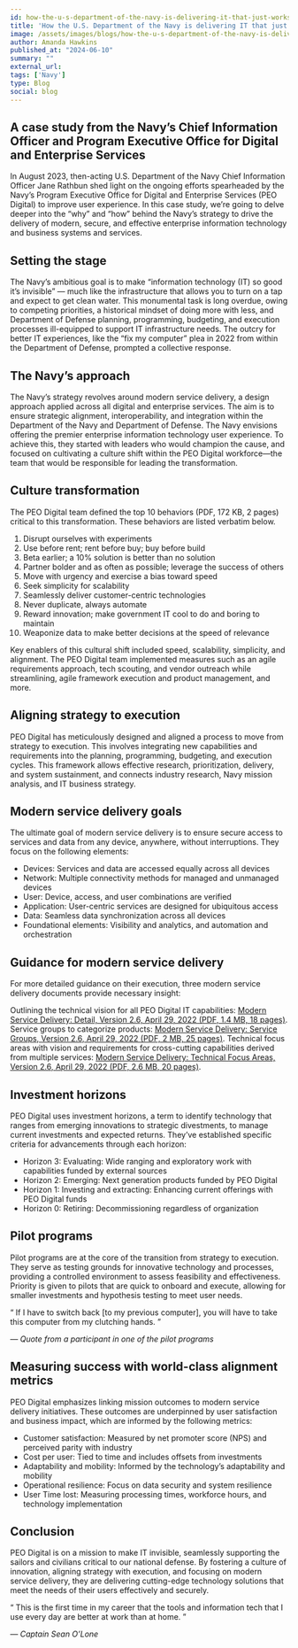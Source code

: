 ```yaml
---
id: how-the-u-s-department-of-the-navy-is-delivering-it-that-just-works
title: 'How the U.S. Department of the Navy is delivering IT that just works'
image: /assets/images/blogs/how-the-u-s-department-of-the-navy-is-delivering-it-that-just-works.jpg
author: Amanda Hawkins
published_at: "2024-06-10"
summary: ""
external_url:
tags: ['Navy']
type: Blog
social: blog
---
```


## A case study from the Navy’s Chief Information Officer and Program Executive Office for Digital and Enterprise Services

In August 2023, then-acting U.S. Department of the Navy Chief Information Officer Jane Rathbun shed light on the ongoing efforts spearheaded by the Navy’s Program Executive Office for Digital and Enterprise Services (PEO Digital) to improve user experience. In this case study, we’re going to delve deeper into the “why” and “how” behind the Navy’s strategy to drive the delivery of modern, secure, and effective enterprise information technology and business systems and services.


## **Setting the stage**
The Navy’s ambitious goal is to make “information technology (IT) so good it’s invisible” — much like the infrastructure that allows you to turn on a tap and expect to get clean water. This monumental task is long overdue, owing to competing priorities, a historical mindset of doing more with less, and Department of Defense planning, programming, budgeting, and execution processes ill-equipped to support IT infrastructure needs. The outcry for better IT experiences, like the “fix my computer” plea in 2022 from within the Department of Defense, prompted a collective response.


## **The Navy’s approach**
The Navy’s strategy revolves around modern service delivery, a design approach applied across all digital and enterprise services. The aim is to ensure strategic alignment, interoperability, and integration within the Department of the Navy and Department of Defense. The Navy envisions offering the premier enterprise information technology user experience. To achieve this, they started with leaders who would champion the cause, and focused on cultivating a culture shift within the PEO Digital workforce—the team that would be responsible for leading the transformation.


## **Culture transformation**
The PEO Digital team defined the top 10 behaviors (PDF, 172 KB, 2 pages) critical to this transformation. These behaviors are listed verbatim below.

1. Disrupt ourselves with experiments
2. Use before rent; rent before buy; buy before build
3. Beta earlier; a 10% solution is better than no solution
4. Partner bolder and as often as possible; leverage the success of others
5. Move with urgency and exercise a bias toward speed
6. Seek simplicity for scalability
7. Seamlessly deliver customer-centric technologies
8. Never duplicate, always automate
9. Reward innovation; make government IT cool to do and boring to maintain
10. Weaponize data to make better decisions at the speed of relevance

Key enablers of this cultural shift included speed, scalability, simplicity, and alignment. The PEO Digital team implemented measures such as an agile requirements approach, tech scouting, and vendor outreach while streamlining, agile framework execution and product management, and more.


## **Aligning strategy to execution**
PEO Digital has meticulously designed and aligned a process to move from strategy to execution. This involves integrating new capabilities and requirements into the planning, programming, budgeting, and execution cycles. This framework allows effective research, prioritization, delivery, and system sustainment, and connects industry research, Navy mission analysis, and IT business strategy.


## **Modern service delivery goals**
The ultimate goal of modern service delivery is to ensure secure access to services and data from any device, anywhere, without interruptions. They focus on the following elements:

- Devices: Services and data are accessed equally across all devices
- Network: Multiple connectivity methods for managed and unmanaged devices
- User: Device, access, and user combinations are verified
- Application: User-centric services are designed for ubiquitous access
- Data: Seamless data synchronization across all devices
- Foundational elements: Visibility and analytics, and automation and orchestration

## **Guidance for modern service delivery**
For more detailed guidance on their execution, three modern service delivery documents provide necessary insight:

Outlining the technical vision for all PEO Digital IT capabilities: [Modern Service Delivery: Detail, Version 2.6, April 29, 2022 (PDF, 1.4 MB, 18 pages)](https://www.peodigital.navy.mil/Portals/96/Documents/Modern-Service-Delivery-Detail-20220429-rev2.6.pdf).
Service groups to categorize products: [Modern Service Delivery: Service Groups, Version 2.6, April 29, 2022 (PDF, 2 MB, 25 pages)](https://www.peodigital.navy.mil/Portals/96/Documents/Modern-Service-Delivery-SG-20220429-rev2.6.pdf).
Technical focus areas with vision and requirements for cross-cutting capabilities derived from multiple services: [Modern Service Delivery: Technical Focus Areas, Version 2.6, April 29, 2022 (PDF, 2.6 MB, 20 pages)](https://www.peodigital.navy.mil/Portals/96/Documents/Modern-Service-Delivery-TFA-20220429-rev2.6.pdf).


## **Investment horizons**
PEO Digital uses investment horizons, a term to identify technology that ranges from emerging innovations to strategic divestments, to manage current investments and expected returns. They’ve established specific criteria for advancements through each horizon:

- Horizon 3: Evaluating: Wide ranging and exploratory work with capabilities funded by external sources
- Horizon 2: Emerging: Next generation products funded by PEO Digital
- Horizon 1: Investing and extracting: Enhancing current offerings with PEO Digital funds
- Horizon 0: Retiring: Decommissioning regardless of organization

## **Pilot programs**
Pilot programs are at the core of the transition from strategy to execution. They serve as testing grounds for innovative technology and processes, providing a controlled environment to assess feasibility and effectiveness. Priority is given to pilots that are quick to onboard and execute, allowing for smaller investments and hypothesis testing to meet user needs.

<div class="quote-blog"><p>“ If I have to switch back [to my previous computer], you will have to take this computer from my clutching hands. ”</p>
<footer><cite><p>— Quote from a participant in one of the pilot programs</p></cite></footer>
</div>

## **Measuring success with world-class alignment metrics**
PEO Digital emphasizes linking mission outcomes to modern service delivery initiatives. These outcomes are underpinned by user satisfaction and business impact, which are informed by the following metrics:

- Customer satisfaction: Measured by net promoter score (NPS) and perceived parity with industry
- Cost per user: Tied to time and includes offsets from investments
- Adaptability and mobility: Informed by the technology’s adaptability and mobility
- Operational resilience: Focus on data security and system resilience
- User Time lost: Measuring processing times, workforce hours, and technology implementation


## **Conclusion**
PEO Digital is on a mission to make IT invisible, seamlessly supporting the sailors and civilians critical to our national defense. By fostering a culture of innovation, aligning strategy with execution, and focusing on modern service delivery, they are delivering cutting-edge technology solutions that meet the needs of their users effectively and securely.



<div class="quote-blog">
    <p>“ This is the first time in my career that the tools and information tech that I use every day are better at work than at home. ”</p> 
    <footer>
        <cite>
            <p>— Captain Sean O’Lone</p>
        </cite>
    </footer>
</div>
   